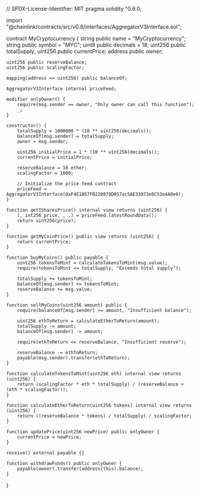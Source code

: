 // SPDX-License-Identifier: MIT
pragma solidity ^0.8.0;

import "@chainlink/contracts/src/v0.8/interfaces/AggregatorV3Interface.sol";

contract MyCryptocurrency { 
    string public name = "MyCryptocurrency"; 
    string public symbol = "MYC"; 
    uint8 public decimals = 18; 
    uint256 public totalSupply; 
    uint256 public currentPrice; 
    address public owner; 

    uint256 public reserveBalance; 
    uint256 public scalingFactor; 

    mapping(address => uint256) public balanceOf;

    AggregatorV3Interface internal priceFeed;

    modifier onlyOwner() {
        require(msg.sender == owner, "Only owner can call this function");
        _;
    }

    constructor() {
        totalSupply = 1000000 * (10 ** uint256(decimals));
        balanceOf[msg.sender] = totalSupply;
        owner = msg.sender; 
        
        uint256 initialPrice = 1 * (10 ** uint256(decimals));
        currentPrice = initialPrice; 

        reserveBalance = 10 ether; 
        scalingFactor = 1000; 

        // Initialize the price feed contract
        priceFeed = AggregatorV3Interface(0xF4E1B57FB228879D057ac5AE33973e8C53e4A0e0);
    }

    function getISharesPrice() internal view returns (uint256) {
        (, int256 price, , ,) = priceFeed.latestRoundData();
        return uint256(price);
    }

    function getMyCoinPrice() public view returns (uint256) {
        return currentPrice;
    }

    function buyMyCoins() public payable {
        uint256 tokensToMint = calculateTokensToMint(msg.value);
        require(tokensToMint <= totalSupply, "Exceeds total supply");

        totalSupply += tokensToMint;
        balanceOf[msg.sender] += tokensToMint;
        reserveBalance += msg.value;
    }

    function sellMyCoins(uint256 amount) public {
        require(balanceOf[msg.sender] >= amount, "Insufficient balance");

        uint256 ethToReturn = calculateEtherToReturn(amount);
        totalSupply -= amount;
        balanceOf[msg.sender] -= amount;

        require(ethToReturn <= reserveBalance, "Insufficient reserve");

        reserveBalance -= ethToReturn;
        payable(msg.sender).transfer(ethToReturn);
    }

    function calculateTokensToMint(uint256 eth) internal view returns (uint256) {
        return (scalingFactor * eth * totalSupply) / (reserveBalance + (eth * scalingFactor));
    }

    function calculateEtherToReturn(uint256 tokens) internal view returns (uint256) {
        return ((reserveBalance * tokens) / totalSupply) / scalingFactor;
    }

    function updatePrice(uint256 newPrice) public onlyOwner {
        currentPrice = newPrice;
    }

    receive() external payable {}

    function withdrawFunds() public onlyOwner {
        payable(owner).transfer(address(this).balance);
    }
}
